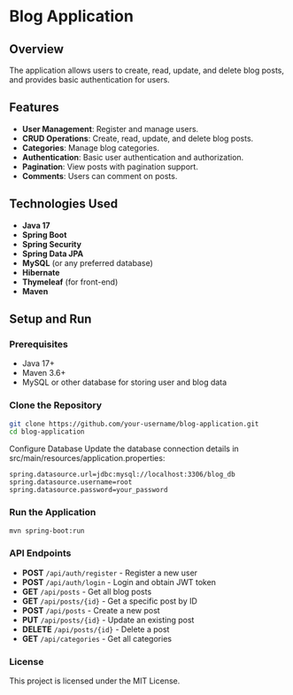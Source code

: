 # Blog Application

## Overview
The application allows users to create, read, update, and delete blog posts, and provides basic authentication for users.

## Features
- **User Management**: Register and manage users.
- **CRUD Operations**: Create, read, update, and delete blog posts.
- **Categories**: Manage blog categories.
- **Authentication**: Basic user authentication and authorization.
- **Pagination**: View posts with pagination support.
- **Comments**: Users can comment on posts.

## Technologies Used
- **Java 17**
- **Spring Boot**
- **Spring Security**
- **Spring Data JPA**
- **MySQL** (or any preferred database)
- **Hibernate**
- **Thymeleaf** (for front-end)
- **Maven**

## Setup and Run

### Prerequisites
- Java 17+
- Maven 3.6+
- MySQL or other database for storing user and blog data

### Clone the Repository
```bash
git clone https://github.com/your-username/blog-application.git
cd blog-application
```

Configure Database
Update the database connection details in src/main/resources/application.properties:
```properties
spring.datasource.url=jdbc:mysql://localhost:3306/blog_db
spring.datasource.username=root
spring.datasource.password=your_password
```
### Run the Application
```bash
mvn spring-boot:run
```

### API Endpoints
- **POST** `/api/auth/register` - Register a new user
- **POST** `/api/auth/login` - Login and obtain JWT token
- **GET** `/api/posts` - Get all blog posts
- **GET** `/api/posts/{id}` - Get a specific post by ID
- **POST** `/api/posts` - Create a new post
- **PUT** `/api/posts/{id}` - Update an existing post
- **DELETE** `/api/posts/{id}` - Delete a post
- **GET** `/api/categories` - Get all categories

### License
This project is licensed under the MIT License.
